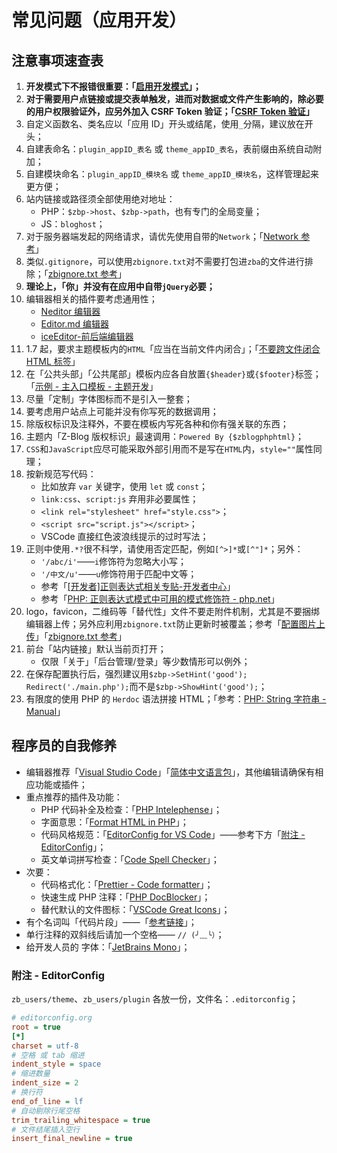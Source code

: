 # 常见问题（应用开发）

## 注意事项速查表

1. **开发模式下不报错很重要：「[启用开发模式](books/dev-05-start?id=开发模式 "启用开发者模式")」；**
2. **对于需要用户点链接或提交表单触发，进而对数据或文件产生影响的，除必要的用户权限验证外，应另外加入 CSRF Token 验证；「[CSRF Token 验证](books/dev-15-plugin?id=csrf-相关-「重要」 "CSRF Token 验证")」**
3. 自定义函数名、类名应以「应用 ID」开头或结尾，使用`_`分隔，建议放在开头；
4. 自建表命名：`plugin_appID_表名` 或 `theme_appID_表名`，表前缀由系统自动附加；
5. 自建模块命名：`plugin_appID_模块名` 或 `theme_appID_模块名`，这样管理起来更方便；
7. 站内链接或路径须全部使用绝对地址：
     - PHP：`$zbp->host`、`$zbp->path`，也有专门的全局变量；
     - JS：`bloghost`；
8. 对于服务器端发起的网络请求，请优先使用自带的`Network`；「[Network 参考](https://bbs.zblogcn.com/thread-102975.html#486171 "Network 参考")」
9. 类似`.gitignore`，可以使用`zbignore.txt`对不需要打包进`zba`的文件进行排除；「[zbignore.txt 参考](https://bbs.zblogcn.com/thread-102780.html "zbignore.txt 参考")」
10. **理论上，「你」并没有在应用中自带`jQuery`必要；**
11. 编辑器相关的插件要考虑通用性；
    - [Neditor 编辑器](https://app.zblogcn.com/?id=1379 "Neditor 编辑器")
    - [Editor.md 编辑器](https://app.zblogcn.com/?id=1408 "Editor.md 编辑器")
    - [iceEditor-前后端编辑器](https://app.zblogcn.com/?id=8400 "iceEditor-前后端编辑器")
12. 1.7 起，要求主题模板内的`HTML`「应当在当前文件内闭合」；「[不要跨文件闭合 HTML 标签](https://bbs.zblogcn.com/thread-101310.html#484040 "不要跨文件闭合 HTML 标签")」
13. 在「公共头部」「公共尾部」模板内应各自放置`{$header}`或`{$footer}`标签；「[示例 - 主入口模板 - 主题开发](books/dev-10-theme?id=%e7%a4%ba%e4%be%8b "示例 - 主入口模板 - 主题开发")」
14. 尽量「定制」字体图标而不是引入一整套；
15. 要考虑用户站点上可能并没有你写死的数据调用；
16. 除版权标识及注释外，不要在模板内写死各种和你有强关联的东西；
17. 主题内「Z-Blog 版权标识」最速调用：`Powered By {$zblogphphtml}`；
18. `CSS`和`JavaScript`应尽可能采取外部引用而不是写在`HTML`内，`style=""`属性同理；
19. 按新规范写代码：
     - 比如放弃 `var` 关键字，使用 `let` 或 `const`；
     - `link:css`、`script:js` 弃用非必要属性；
     - `<link rel="stylesheet" href="style.css">`；
     - `<script src="script.js"></script>`；
     - VSCode 直接红色波浪线提示的过时写法；
20.  正则中使用`.*?`很不科学，请使用否定匹配，例如`[^>]*`或`[^"]*`；另外：
     - `'/abc/i'`——`i`修饰符为忽略大小写；
     - `'/中文/u'`——`u`修饰符用于匹配中文等；
     - 参考「[\[开发者\]正则表达式相关专贴-开发者中心](https://bbs.zblogcn.com/thread-101713.html "\[开发者\]正则表达式相关专贴-开发者中心")」
     - 参考「[PHP: 正则表达式模式中可用的模式修饰符 - php.net](https://www.php.net/manual/zh/reference.pcre.pattern.modifiers.php "PHP: 正则表达式模式中可用的模式修饰符 - php.net")」
21.  logo，favicon，二维码等「替代性」文件不要走附件机制，尤其是不要捆绑编辑器上传；另外应利用`zbignore.txt`防止更新时被覆盖；参考「[配置图片上传](https://bbs.zblogcn.com/thread-101310.html#485997 "【开发者】大概算是进阶建议贴-开发者中心")」「[zbignore.txt 参考](https://bbs.zblogcn.com/thread-102780.html "zbignore.txt 参考")」
22.  前台「站内链接」默认当前页打开；
     - 仅限「关于」「后台管理/登录」等少数情形可以例外；
23.  在保存配置执行后，强烈建议用`$zbp->SetHint('good'); Redirect('./main.php');`而不是`$zbp->ShowHint('good');`；
24.  有限度的使用 PHP 的 `Herdoc` 语法拼接 HTML；「参考：[PHP: String 字符串 - Manual](https://www.php.net/manual/zh/language.types.string.php#language.types.string.syntax.heredoc "PHP: String 字符串 - Manual")」

## 程序员的自我修养

- 编辑器推荐「[Visual Studio Code](https://code.visualstudio.com/ "Visual Studio Code - Code Editing. Redefined")」「[简体中文语言包](https://marketplace.visualstudio.com/items?itemName=MS-CEINTL.vscode-language-pack-zh-hans "Chinese (Simplified) Language Pack for Visual Studio Code - Visual Studio Marketplace")」，其他编辑请确保有相应功能或插件；
- 重点推荐的插件及功能：
  - PHP 代码补全及检查：「[PHP Intelephense](https://marketplace.visualstudio.com/items?itemName=bmewburn.vscode-intelephense-client "PHP Intelephense - Visual Studio Marketplace")」；
  - 字面意思：「[Format HTML in PHP](https://marketplace.visualstudio.com/items?itemName=rifi2k.format-html-in-php "Format HTML in PHP - Visual Studio Marketplace")」；
  - 代码风格规范：「[EditorConfig for VS Code](https://marketplace.visualstudio.com/items?itemName=EditorConfig.EditorConfig "EditorConfig for VS Code - Visual Studio Marketplace")」——参考下方「[附注 - EditorConfig](#附注-editorconfig "附注 - EditorConfig")」；
  - 英文单词拼写检查：「[Code Spell Checker](https://marketplace.visualstudio.com/items?itemName=streetsidesoftware.code-spell-checker "Code Spell Checker - Visual Studio Marketplace")」；
- 次要：
  - 代码格式化：「[Prettier - Code formatter](https://marketplace.visualstudio.com/items?itemName=esbenp.prettier-vscode "Prettier - Code formatter - Visual Studio Marketplace")」；
  - 快速生成 PHP 注释：「[PHP DocBlocker](https://marketplace.visualstudio.com/items?itemName=neilbrayfield.php-docblocker "PHP DocBlocker - Visual Studio Marketplace")」；
  - 替代默认的文件图标：「[VSCode Great Icons](https://marketplace.visualstudio.com/items?itemName=emmanuelbeziat.vscode-great-icons "VSCode Great Icons - Visual Studio Marketplace")」；
- 有个名词叫「代码片段」——「[参考链接](https://bbs.zblogcn.com/thread-101310.html#484331 "参考链接 - 代码片段")」；
- 单行注释的双斜线后请加一个空格—— `// (╯﹏╰）`；
- 给开发人员的 字体：「[JetBrains Mono](https://www.jetbrains.com/zh-cn/lp/mono/ "JetBrains Mono: A free and open source typeface for developers | JetBrains: Developer Tools for Professionals and Teams")」；

### 附注 - EditorConfig

`zb_users/theme`、`zb_users/plugin` 各放一份，文件名：`.editorconfig`；

```ini
# editorconfig.org
root = true
[*]
charset = utf-8
# 空格 或 tab 缩进
indent_style = space
# 缩进数量
indent_size = 2
# 换行符
end_of_line = lf
# 自动剔除行尾空格
trim_trailing_whitespace = true
# 文件结尾插入空行
insert_final_newline = true
```
